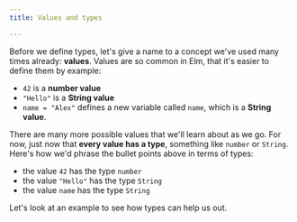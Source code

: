 ```yaml
---
title: Values and types

---
```


Before we define types,
let's give a name to a concept we've used many times already: **values**.
Values are so common in Elm, that it's easier to define them by example:

 * `42` is a **number value**
 * `"Hello"` is a **String value**
 * `name = "Alex"` defines a new variable called `name`, which is a **String value**.

There are many more possible values that we'll learn about as we go.
For now, just now that **every value has a type**, something like `number` or `String`.
Here's how we'd phrase the bullet points above in terms of types:

 * the value `42` has the type `number`
 * the value `"Hello"` has the type `String`
 * the value `name` has the type `String`

Let's look at an example to see how types can help us out.
